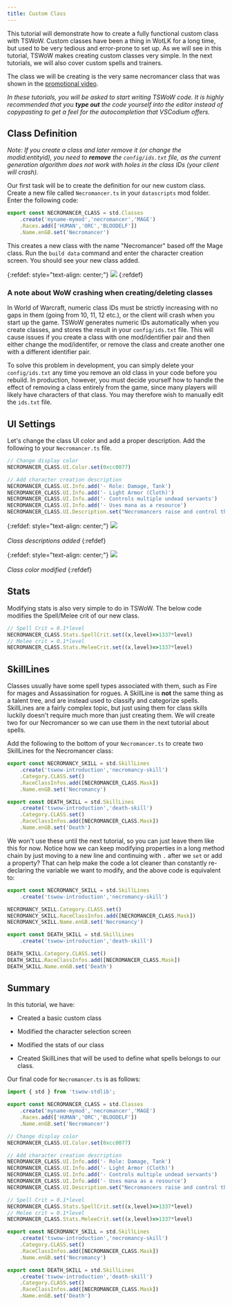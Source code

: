 ```yaml
---
title: Custom Class
---
```


This tutorial will demonstrate how to create a fully functional custom class with TSWoW. Custom classes have been a thing in WotLK for a long time, but used to be very tedious and error-prone to set up. As we will see in this tutorial, TSWoW makes creating custom classes very simple. In the next tutorials, we will also cover custom spells and trainers.

The class we will be creating is the very same necromancer class that was shown in the [promotional video](https://youtu.be/VugHLQ303_k).

_In these tutorials, you will be asked to start writing TSWoW code. It is highly recommended that you **type out** the code yourself into the editor instead of copypasting to get a feel for the autocompletion that VSCodium offers._

## Class Definition

_Note: If you create a class and later remove it (or change the modid:entityid), you need to **remove** the `config/ids.txt` file, as the current generation algorithm does not work with holes in the class IDs (your client will crash)._

Our first task will be to create the definition for our new custom class. Create a new file called `Necromancer.ts` in your `datascripts` mod folder. Enter the following code:

```ts
export const NECROMANCER_CLASS = std.Classes
    .create('myname-mymod','necromancer','MAGE')
    .Races.add(['HUMAN','ORC','BLOODELF'])
    .Name.enGB.set('Necromancer')
```

This creates a new class with the name "Necromancer" based off the Mage class. Run the `build data` command and enter the character creation screen. You should see your new class added.

{:refdef: style="text-align: center;"}
![](../necromancer-charcreate.png)
{:refdef}

### A note about WoW crashing when creating/deleting classes

In World of Warcraft, numeric class IDs must be strictly increasing with no gaps in them (going from 10, 11, 12 etc.), or the client will crash when you start up the game. TSWoW generates numeric IDs automatically when you create classes, and stores the result in your `config/ids.txt` file. This will cause issues if you create a class with one mod/identifier pair and then either change the mod/identifer, or remove the class and create another one with a different identifier pair.

To solve this problem in development, you can simply delete your `config/ids.txt` any time you remove an old class in your code before you rebuild. In production, however, you must decide yourself how to handle the effect of removing a class entirely from the game, since many players will likely have characters of that class. You may therefore wish to manually edit the `ids.txt` file.

## UI Settings

Let's change the class UI color and add a proper description. Add the following to your `Necromancer.ts` file.

```ts
// Change display color
NECROMANCER_CLASS.UI.Color.set(0xcc0077)

// Add character creation description
NECROMANCER_CLASS.UI.Info.add('- Role: Damage, Tank')
NECROMANCER_CLASS.UI.Info.add('- Light Armor (Cloth)')
NECROMANCER_CLASS.UI.Info.add('- Controls multiple undead servants')
NECROMANCER_CLASS.UI.Info.add('- Uses mana as a resource')
NECROMANCER_CLASS.UI.Description.set("Necromancers raise and control the undead.")
```

{:refdef: style="text-align: center;"}
![](../necromancer-description.png)
<br/><br/>
_Class descriptions added_
{:refdef}

{:refdef: style="text-align: center;"}
![](../necromancer-classcolor.png)
<br/><br/>
_Class color modified_
{:refdef}

## Stats

Modifying stats is also very simple to do in TSWoW. The below code modifies the Spell/Melee crit of our new class.

```ts
// Spell Crit = 0.1*level
NECROMANCER_CLASS.Stats.SpellCrit.set((x,level)=>1337*level)
// Melee crit = 0.1*level
NECROMANCER_CLASS.Stats.MeleeCrit.set((x,level)=>1337*level)
```

## SkillLines
Classes usually have some spell types associated with them, such as Fire for mages and Assassination for rogues. A SkillLine is **not** the same thing as a talent tree, and are instead used to classify and categorize spells. SkillLines are a fairly complex topic, but just using them for class skills luckily doesn't require much more than just creating them. We will create two for our Necromancer so we can use them in the next tutorial about spells.

Add the following to the bottom of your `Necromancer.ts` to create two SkillLines for the Necromancer class:

```ts
export const NECROMANCY_SKILL = std.SkillLines
    .create('tswow-introduction','necromancy-skill')
    .Category.CLASS.set()
    .RaceClassInfos.add([NECROMANCER_CLASS.Mask])
    .Name.enGB.set('Necromancy')

export const DEATH_SKILL = std.SkillLines
    .create('tswow-introduction','death-skill')
    .Category.CLASS.set()
    .RaceClassInfos.add([NECROMANCER_CLASS.Mask])
    .Name.enGB.set('Death')
```

We won't use these until the next tutorial, so you can just leave them like this for now. Notice how we can keep modifying properties in a long method chain by just moving to a new line and continuing with `.` after we `set` or add a property? That can help make the code a lot cleaner than constantly re-declaring the variable we want to modify, and the above code is equivalent to:

```ts
export const NECROMANCY_SKILL = std.SkillLines
    .create('tswow-introduction','necromancy-skill')

NECROMANCY_SKILL.Category.CLASS.set()
NECROMANCY_SKILL.RaceClassInfos.add([NECROMANCER_CLASS.Mask])
NECROMANCY_SKILL.Name.enGB.set('Necromancy')

export const DEATH_SKILL = std.SkillLines
    .create('tswow-introduction','death-skill')

DEATH_SKILL.Category.CLASS.set()
DEATH_SKILL.RaceClassInfos.add([NECROMANCER_CLASS.Mask])
DEATH_SKILL.Name.enGB.set('Death')
```

## Summary

In this tutorial, we have:

- Created a basic custom class

- Modified the character selection screen

- Modified the stats of our class

- Created SkillLines that will be used to define what spells belongs to our class.

Our final code for `Necromancer.ts` is as follows:
```ts
import { std } from 'tswow-stdlib';

export const NECROMANCER_CLASS = std.Classes
    .create('myname-mymod','necromancer','MAGE')
    .Races.add(['HUMAN','ORC','BLOODELF'])
    .Name.enGB.set('Necromancer')

// Change display color
NECROMANCER_CLASS.UI.Color.set(0xcc0077)

// Add character creation description
NECROMANCER_CLASS.UI.Info.add('- Role: Damage, Tank')
NECROMANCER_CLASS.UI.Info.add('- Light Armor (Cloth)')
NECROMANCER_CLASS.UI.Info.add('- Controls multiple undead servants')
NECROMANCER_CLASS.UI.Info.add('- Uses mana as a resource')
NECROMANCER_CLASS.UI.Description.set("Necromancers raise and control the undead.")

// Spell Crit = 0.1*level
NECROMANCER_CLASS.Stats.SpellCrit.set((x,level)=>1337*level)
// Melee crit = 0.1*level
NECROMANCER_CLASS.Stats.MeleeCrit.set((x,level)=>1337*level)

export const NECROMANCY_SKILL = std.SkillLines
    .create('tswow-introduction','necromancy-skill')
    .Category.CLASS.set()
    .RaceClassInfos.add([NECROMANCER_CLASS.Mask])
    .Name.enGB.set('Necromancy')

export const DEATH_SKILL = std.SkillLines
    .create('tswow-introduction','death-skill')
    .Category.CLASS.set()
    .RaceClassInfos.add([NECROMANCER_CLASS.Mask])
    .Name.enGB.set('Death')
```
